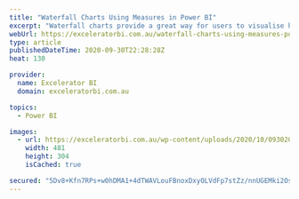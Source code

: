 ```yaml
---
title: "Waterfall Charts Using Measures in Power BI"
excerpt: "Waterfall charts provide a great way for users to visualise how pieces of an overall plan (or results) are combined to contribute to an outcome. For example, you could use a waterfall chart to show how sales have increased by year and category as illustrated below using the standard waterfall [...]Read"
webUrl: https://exceleratorbi.com.au/waterfall-charts-using-measures-power-bi/
type: article
publishedDateTime: 2020-09-30T22:28:28Z
heat: 130

provider:
  name: Excelerator BI
  domain: exceleratorbi.com.au

topics:
  - Power BI

images:
  - url: https://exceleratorbi.com.au/wp-content/uploads/2020/10/093020_2217_WaterfallCh4.png
    width: 481
    height: 304
    isCached: true

secured: "5Dv8+Kfn7RPs+w0hDMA1+4dTWAVLouFBnoxDxyOLVdFp7stZz/nnUGEMki2OsBVETd/VG3SOwr+Zn6jFpbU0o3oCo3OI/Pe3czxHmAp3FgbK1+l6rtu3Hh3cyGELrj8AsjEJmGsGi/4mhugepArZ/M9B7MKU0MIHZlb5gH7xD4nBgSmeHbJ+Lehxl6uAdI/dam0QA39WwsWP+M33BvJE7SfW2His9J2B/EDOQKygowqbn2Q3kJR44laeQ1CFG3YJylDndxNoyrLENaUmzUFf9m8SlcINS0FiT7HgrXwmJ8NH+J/3U+8atsBFrBRDgwQkbqvwr7aTKgXg0czpDfYdLEzRX6vT3mM6sF4LitOp+g4=;0xCE7SHQmLZQDl0EUDM5kw=="
---
```


